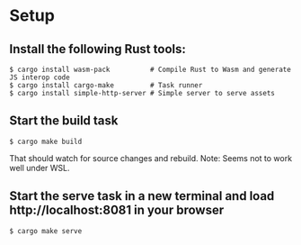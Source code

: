 # Setup

## Install the following Rust tools:
```
$ cargo install wasm-pack          # Compile Rust to Wasm and generate JS interop code
$ cargo install cargo-make         # Task runner
$ cargo install simple-http-server # Simple server to serve assets
```

## Start the build task
```
$ cargo make build
```

That should watch for source changes and rebuild. Note: Seems not to work well under WSL.

## Start the serve task in a new terminal and load http://localhost:8081 in your browser
```
$ cargo make serve
```


